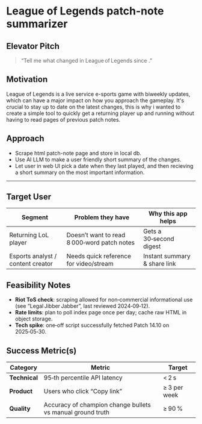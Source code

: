 # League of Legends patch-note summarizer

## Elevator Pitch

> “Tell me what changed in League of Legends since **<date I last played>**.”

## Motivation

League of Legends is a live service e-sports game with biweekly updates, which can have a major impact on how you approach the gameplay.
It's crucial to stay up to date on the latest changes, this is why i wanted to create a simple tool to quickly get a returning player up and running without having to read pages of previous patch notes.

## Approach

- Scrape html patch-note page and store in local db.
- Use AI LLM to make a user friendly short summary of the changes.
- Let user in web UI pick a date when they last played, and then recieving a short summary on the most important information.

---

## Target User

| Segment                           | Problem they have                           | Why this app helps           |
| --------------------------------- | ------------------------------------------- | ---------------------------- |
| Returning LoL player              | Doesn’t want to read 8 000‑word patch notes | Gets a 30‑second digest      |
| Esports analyst / content creator | Needs quick reference for video/stream      | Instant summary & share link |

## Feasibility Notes

- **Riot ToS check**: scraping allowed for non‑commercial informational use (see “Legal Jibber Jabber”, last reviewed 2024‑09‑12).
- **Rate limits**: plan to poll index page once per day; cache raw HTML in object storage.
- **Tech spike**: one‑off script successfully fetched Patch 14.10 on 2025‑05‑30.

## Success Metric(s)

| Category      | Metric                                                     | Target       |
| ------------- | ---------------------------------------------------------- | ------------ |
| **Technical** | 95‑th percentile API latency                               | < 2 s        |
| **Product**   | Users who click “Copy link”                                | ≥ 3 per week |
| **Quality**   | Accuracy of champion change bullets vs manual ground truth | ≥ 90 %       |
